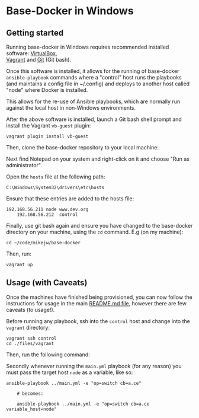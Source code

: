 

Base-Docker in Windows
===

Getting started
---

Running base-docker in Windows requires recommended installed software: [VirtualBox](https://www.virtualbox.org/),  
[Vagrant](https://www.vagrantup.com/) and [Git](https://git-scm.com/download/win) (Git bash).

Once this software is installed, it allows for the running of base-docker `ansible-playbook` commands where a "control"
host runs the playbooks (and maintains a config file in ~/.config) and deploys to another host called "node" where
Docker is installed.

This allows for the re-use of Ansible playbooks, which are normally run against the local host in non-Windows 
environments.

After the above software is installed, launch a Git bash shell prompt and install
the Vagrant `vb-guest` plugin:

<pre><code class="language-bash">vagrant plugin install vb-guest
</code></pre>

Then, clone the base-docker repository to your local machine:

Next find Notepad on your system and right-click on it and choose "Run as administrator".

Open the `hosts` file at the following path:

<pre><code class="language-bash">C:\Windows\System32\drivers\etc\hosts
</code></pre>

Ensure that these entries are added to the hosts file:

<pre><code class="language-bash">192.168.56.211	node www.dev.org
    192.168.56.212	control
</code></pre>

Finally, use git bash again and ensure you have changed to the base-docker directory
on your machine, using the `cd` command. E.g (on my machine):

<pre><code class="language-bash">cd ~/code/mikejw/base-docker
</code></pre>

Then, run:

<pre><code class="language-bash">vagrant up
</code></pre>

Usage (with Caveats)
---

Once the machines have finished being provisioned, you can now follow the instructions for usage in the main
[README.md file](../README.md), however there are few caveats (to usage!).

Before running any playbook, ssh into the `control` host
and change into the `vagrant` directory:

<pre><code class="language-bash">vagrant ssh control
cd ./files/vagrant
</code></pre>

Then, run the following command:


Secondly  whenever running the `main.yml` playbook (for any reason) you must pass the target host `node` as a variable, 
like so:

<pre><code class="language-bash">ansible-playbook ../main.yml -e "op=switch cb=a.ce"

    # becomes:

    ansible-playbook ../main.yml -e "op=switch cb=a.ce variable_host=node"
</code></pre>

    



